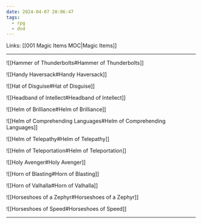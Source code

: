 ```yaml
---
date: 2024-04-07 20:06:47
tags:
  - rpg
  - dnd
---
```

Links: [[001 Magic Items MOC|Magic Items]]

---

![[Hammer of Thunderbolts#Hammer of Thunderbolts]]

![[Handy Haversack#Handy Haversack]]

![[Hat of Disguise#Hat of Disguise]]

![[Headband of Intellect#Headband of Intellect]]

![[Helm of Brilliance#Helm of Brilliance]]

![[Helm of Comprehending Languages#Helm of Comprehending Languages]]

![[Helm of Telepathy#Helm of Telepathy]]

![[Helm of Teleportation#Helm of Teleportation]]

![[Holy Avenger#Holy Avenger]]

![[Horn of Blasting#Horn of Blasting]]

![[Horn of Valhalla#Horn of Valhalla]]

![[Horseshoes of a Zephyr#Horseshoes of a Zephyr]]

![[Horseshoes of Speed#Horseshoes of Speed]]

---